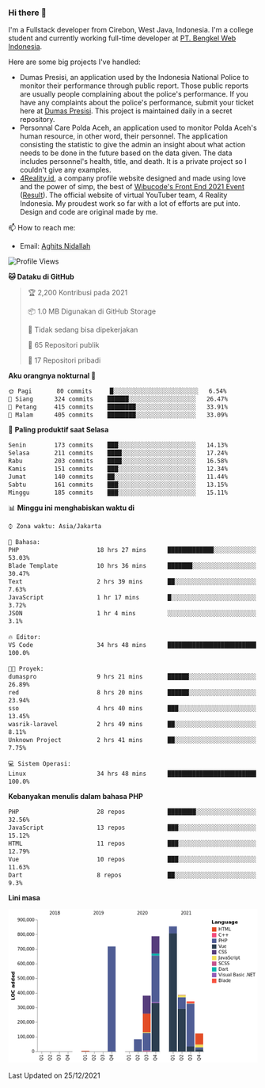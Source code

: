 ### Hi there 👋
I'm a Fullstack developer from Cirebon, West Java, Indonesia. I'm a college student and currently working full-time developer at [PT. Bengkel Web Indonesia](https://github.com/PT-Bengkel-Web-Indonesia).

Here are some big projects I've handled:
- Dumas Presisi, an application used by the Indonesia National Police to monitor their performance through public report. Those public reports are usually people complaining about the police's performance. If you have any complaints about the police's performance, submit your ticket here at [Dumas Presisi](https://dumaspresisi.polri.go.id/dumaspro). This project is maintained daily in a secret repository.
- Personnal Care Polda Aceh, an application used to monitor Polda Aceh's human resource, in other word, their personnel. The application consisting the statistic to give the admin an insight about what action needs to be done in the future based on the data given. The data includes personnel's health, title, and death. It is a private project so I couldn't give any examples.
- [4Reality.id](https://4reality.id), a company profile website designed and made using love and the power of simp, the best of [Wibucode's Front End 2021 Event](https://github.com/wibucode02/submision-event-frontend-2021) ([Result](https://github.com/wibucode02/top-5-pemenang-event-front-end-wibucode-2021)). The official website of virtual YouTuber team, 4 Reality Indonesia. My proudest work so far with a lot of efforts are put into. Design and code are original made by me.

📫 How to reach me:
- Email: [Aghits Nidallah](mailto:yourlovelydev@gmail.com)

<!--START_SECTION:waka-->
![Profile Views](http://img.shields.io/badge/Profil%20dilihat-0-blue)

**🐱 Dataku di GitHub** 

> 🏆 2,200 Kontribusi pada 2021
 > 
> 📦 1.0 MB Digunakan di GitHub Storage 
 > 
> 🚫 Tidak sedang bisa dipekerjakan
 > 
> 📜 65 Repositori publik 
 > 
> 🔑 17 Repositori pribadi  
 > 
**Aku orangnya nokturnal 🦉** 

```text
🌞 Pagi       80 commits     █░░░░░░░░░░░░░░░░░░░░░░░░   6.54% 
🌆 Siang      324 commits    ██████░░░░░░░░░░░░░░░░░░░   26.47% 
🌃 Petang     415 commits    ████████░░░░░░░░░░░░░░░░░   33.91% 
🌙 Malam      405 commits    ████████░░░░░░░░░░░░░░░░░   33.09%

```
📅 **Paling produktif saat Selasa** 

```text
Senin        173 commits    ███░░░░░░░░░░░░░░░░░░░░░░   14.13% 
Selasa       211 commits    ████░░░░░░░░░░░░░░░░░░░░░   17.24% 
Rabu         203 commits    ████░░░░░░░░░░░░░░░░░░░░░   16.58% 
Kamis        151 commits    ███░░░░░░░░░░░░░░░░░░░░░░   12.34% 
Jumat        140 commits    ██░░░░░░░░░░░░░░░░░░░░░░░   11.44% 
Sabtu        161 commits    ███░░░░░░░░░░░░░░░░░░░░░░   13.15% 
Minggu       185 commits    ███░░░░░░░░░░░░░░░░░░░░░░   15.11%

```


📊 **Minggu ini menghabiskan waktu di** 

```text
⌚︎ Zona waktu: Asia/Jakarta

💬 Bahasa: 
PHP                      18 hrs 27 mins      █████████████░░░░░░░░░░░░   53.03% 
Blade Template           10 hrs 36 mins      ███████░░░░░░░░░░░░░░░░░░   30.47% 
Text                     2 hrs 39 mins       ██░░░░░░░░░░░░░░░░░░░░░░░   7.63% 
JavaScript               1 hr 17 mins        █░░░░░░░░░░░░░░░░░░░░░░░░   3.72% 
JSON                     1 hr 4 mins         ░░░░░░░░░░░░░░░░░░░░░░░░░   3.1%

🔥 Editor: 
VS Code                  34 hrs 48 mins      █████████████████████████   100.0%

🐱‍💻 Proyek: 
dumaspro                 9 hrs 21 mins       ██████░░░░░░░░░░░░░░░░░░░   26.89% 
red                      8 hrs 20 mins       ██████░░░░░░░░░░░░░░░░░░░   23.94% 
sso                      4 hrs 40 mins       ███░░░░░░░░░░░░░░░░░░░░░░   13.45% 
wasrik-laravel           2 hrs 49 mins       ██░░░░░░░░░░░░░░░░░░░░░░░   8.11% 
Unknown Project          2 hrs 41 mins       ██░░░░░░░░░░░░░░░░░░░░░░░   7.75%

💻 Sistem Operasi: 
Linux                    34 hrs 48 mins      █████████████████████████   100.0%

```

**Kebanyakan menulis dalam bahasa PHP** 

```text
PHP                      28 repos            ████████░░░░░░░░░░░░░░░░░   32.56% 
JavaScript               13 repos            ███░░░░░░░░░░░░░░░░░░░░░░   15.12% 
HTML                     11 repos            ███░░░░░░░░░░░░░░░░░░░░░░   12.79% 
Vue                      10 repos            ███░░░░░░░░░░░░░░░░░░░░░░   11.63% 
Dart                     8 repos             ██░░░░░░░░░░░░░░░░░░░░░░░   9.3%

```


**Lini masa**

![Chart not found](https://raw.githubusercontent.com/NikarashiHatsu/NikarashiHatsu/master/charts/bar_graph.png) 


 Last Updated on 25/12/2021
<!--END_SECTION:waka-->
